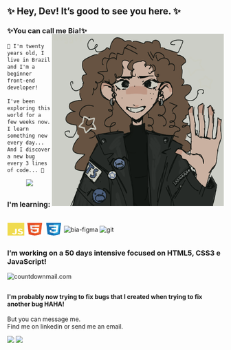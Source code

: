 ## ✨ Hey, Dev! It’s good to see you here. ✨

### ✨You can call me Bia!✨

<img align="right" width="400px" style="margin-top:-20px" src="avatar 1.png">

<div>
    
    📌 I'm twenty years old, I live in Brazil 
    and I'm a beginner front-end developer!

    I've been exploring this world for a few weeks now. 
    I learn something new every day... 
    And I discover a new bug every 3 lines of code... 🤭
</div>

<div align="center">
  <img src="https://media3.giphy.com/media/v1.Y2lkPTc5MGI3NjExZmZreHJsZzQ0c21zNW8yNHZ3YXA0ZTc2bjk4eGU5Z3N3Ymx1bnI1bCZlcD12MV9pbnRlcm5hbF9naWZfYnlfaWQmY3Q9Zw/scZPhLqaVOM1qG4lT9/giphy.gif">
</div>

##

<!--<p><img align="right" width="400px" height="120px" src="https://github-readme-stats.vercel.app/api/top-langs?username=biatrivillin&show_icons=true&locale=en&layout=compact" alt="biatrivillin" /></p>-->

### I'm learning:
<div style="display: inline_block"><br>
  <img align="center" alt="bia-js" height="30" width="40" src="https://raw.githubusercontent.com/devicons/devicon/master/icons/javascript/javascript-plain.svg">
  <img align="center" alt="bia-HTML" height="30" width="40" src="https://raw.githubusercontent.com/devicons/devicon/master/icons/html5/html5-original.svg">
  <img align="center" alt="bia-CSS" height="30" width="40" src="https://raw.githubusercontent.com/devicons/devicon/master/icons/css3/css3-original.svg">
  <img align="center" width="40" height="30" src="https://www.vectorlogo.zone/logos/figma/figma-icon.svg" alt="bia-figma"/>
  <img align="center" width="40" height="30" src="https://www.vectorlogo.zone/logos/git-scm/git-scm-icon.svg" alt="git"
</div>



##

### I’m working on a 50 days intensive focused on HTML5, CSS3 e JavaScript! 

<img src="http://i.countdownmail.com/2udstn.gif?id=$2y$10$@/1kZ0b*|URL:EMAIL|*" border="0" alt="countdownmail.com"/>

##


#### I'm probably now trying to fix bugs that I created when trying to fix another bug HAHA!
But you can message me.<br> 
Find me on linkedin or send me an email.

<div> 
  <a href="mailto:biatrivillin.code@gamil.com"><img src="https://img.shields.io/badge/-Gmail-%23333?style=for-the-badge&logo=gmail&logoColor=white" target="_blank"></a>
  <a href="" target="_blank"><img src="https://img.shields.io/badge/-LinkedIn-%230077B5?style=for-the-badge&logo=linkedin&logoColor=white" target="_blank"></a> 

</div>






